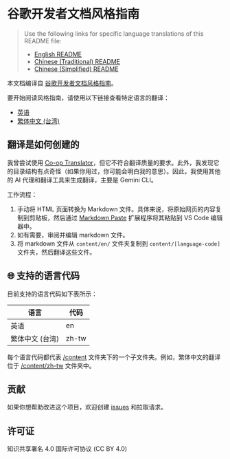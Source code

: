 # 谷歌开发者文档风格指南

> Use the following links for specific language translations of this README file:
>
> - [English README](README.md)
> - [Chinese (Traditional) README](README.zh-tw.md)
> - [Chinese (Simplified) README](README.zh-cn.md)

本文档编译自 [谷歌开发者文档风格指南](https://developers.google.com/style)。

要开始阅读风格指南，请使用以下链接查看特定语言的翻译：

- [英语](content/en/index.md)
- [繁体中文 (台湾)](content/zh-tw/index.md)

## 翻译是如何创建的

我曾尝试使用 [Co-op Translator](https://github.com/Azure/co-op-translator)，但它不符合翻译质量的要求。此外，我发现它的目录结构有点奇怪（如果你用过，你可能会明白我的意思）。因此，我使用其他的 AI 代理和翻译工具来生成翻译，主要是 Gemini CLI。

工作流程：

1. 手动将 HTML 页面转换为 Markdown 文件。具体来说，将原始网页的内容复制到剪贴板，然后通过 [Markdown Paste](httpss://github.com/telesoho/vscode-markdown-paste-image) 扩展程序将其粘贴到 VS Code 编辑器中。
2. 如有需要，审阅并编辑 markdown 文件。
3. 将 markdown 文件从 `content/en/` 文件夹复制到 `content/[language-code]` 文件夹，然后翻译这些文件。

## 🌐 支持的语言代码

目前支持的语言代码如下表所示：

| 语言 | 代码 |
| ---------|------|
| 英语 | en |
| 繁体中文 (台湾) | zh-tw |

每个语言代码都代表 [/content](content) 文件夹下的一个子文件夹。例如，繁体中文的翻译位于 [/content/zh-tw](content/zh-tw/) 文件夹中。

## 贡献

如果你想帮助改进这个项目，欢迎创建 [issues](httpss://github.com/tech-writing-lab/style-guide/issues) 和拉取请求。

## 许可证

知识共享署名 4.0 国际许可协议 (CC BY 4.0)
